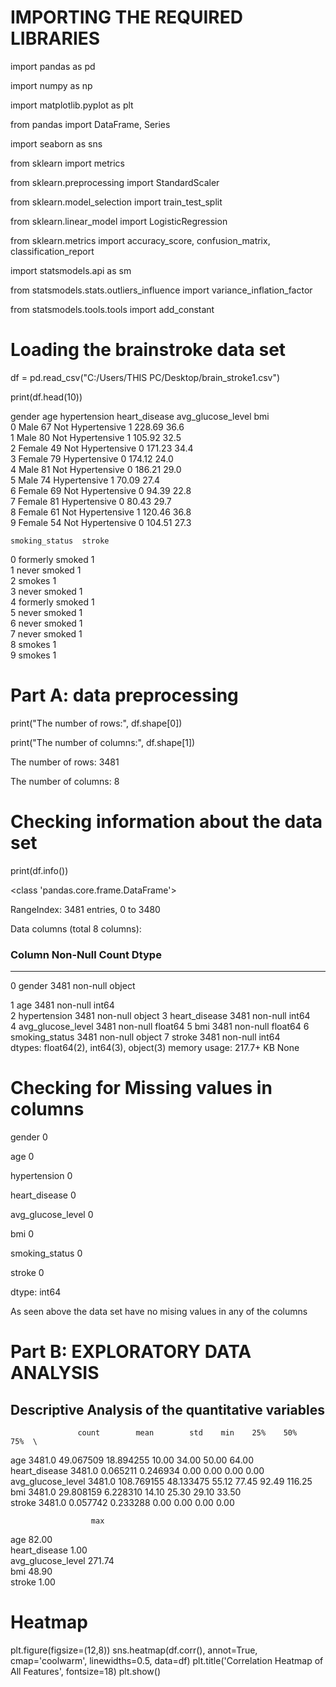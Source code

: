 # IMPORTING THE REQUIRED LIBRARIES 

import pandas as pd

import numpy as np

import matplotlib.pyplot as plt

from pandas import DataFrame, Series

import seaborn as sns

from sklearn import metrics

from sklearn.preprocessing import StandardScaler

from sklearn.model_selection import train_test_split

from sklearn.linear_model import LogisticRegression

from sklearn.metrics import accuracy_score, confusion_matrix, classification_report

import statsmodels.api as sm

from statsmodels.stats.outliers_influence import variance_inflation_factor

from statsmodels.tools.tools import add_constant


# Loading the brainstroke data set
df = pd.read_csv("C:/Users/THIS PC/Desktop/brain_stroke1.csv")

print(df.head(10))

   gender  age      hypertension  heart_disease  avg_glucose_level   bmi  \
0    Male   67  Not Hypertensive              1             228.69  36.6   
1    Male   80  Not Hypertensive              1             105.92  32.5   
2  Female   49  Not Hypertensive              0             171.23  34.4   
3  Female   79      Hypertensive              0             174.12  24.0   
4    Male   81  Not Hypertensive              0             186.21  29.0   
5    Male   74      Hypertensive              1              70.09  27.4   
6  Female   69  Not Hypertensive              0              94.39  22.8   
7  Female   81      Hypertensive              0              80.43  29.7   
8  Female   61  Not Hypertensive              1             120.46  36.8   
9  Female   54  Not Hypertensive              0             104.51  27.3   

    smoking_status  stroke  
0  formerly smoked       1  
1     never smoked       1  
2           smokes       1  
3     never smoked       1  
4  formerly smoked       1  
5     never smoked       1  
6     never smoked       1  
7     never smoked       1  
8           smokes       1  
9           smokes       1  
 


# Part A: data preprocessing
print("The number of rows:", df.shape[0])

print("The number of columns:", df.shape[1])

The number of rows: 3481

The number of columns: 8

# Checking information about the data set
print(df.info())

<class 'pandas.core.frame.DataFrame'>

RangeIndex: 3481 entries, 0 to 3480

Data columns (total 8 columns):
 ###      Column                  Non-Null Count       Dtype  
---       ------                  --------------      -----  
 0        gender                  3481 non-null       object
 
 1        age                     3481 non-null       int64  
 2        hypertension            3481 non-null       object 
 3        heart_disease           3481 non-null       int64  
 4        avg_glucose_level       3481 non-null       float64
 5        bmi                     3481 non-null       float64
 6        smoking_status          3481 non-null       object 
 7        stroke                  3481 non-null       int64  
dtypes: float64(2),  int64(3),  object(3)
memory usage: 217.7+ KB
None

# Checking for Missing values in columns
gender               0

age                  0

hypertension         0

heart_disease        0

avg_glucose_level    0

bmi                  0

smoking_status       0

stroke               0

dtype: int64

As seen above the data set have no mising values in any of the columns

# Part B: EXPLORATORY DATA ANALYSIS 

## Descriptive Analysis of the quantitative variables
                   count        mean        std    min    25%    50%     75%  \ 
age                3481.0   49.067509  18.894255  10.00  34.00  50.00   64.00   
heart_disease      3481.0    0.065211   0.246934   0.00   0.00   0.00    0.00   
avg_glucose_level  3481.0  108.769155  48.133475  55.12  77.45  92.49  116.25   
bmi                3481.0   29.808159   6.228310  14.10  25.30  29.10   33.50   
stroke             3481.0    0.057742   0.233288   0.00   0.00   0.00    0.00   

                      max  
age                 82.00  
heart_disease        1.00  
avg_glucose_level  271.74  
bmi                 48.90  
stroke               1.00  

# Heatmap
plt.figure(figsize=(12,8))
sns.heatmap(df.corr(), annot=True, cmap='coolwarm', linewidths=0.5, data=df)
plt.title('Correlation Heatmap of All Features', fontsize=18)
plt.show()




